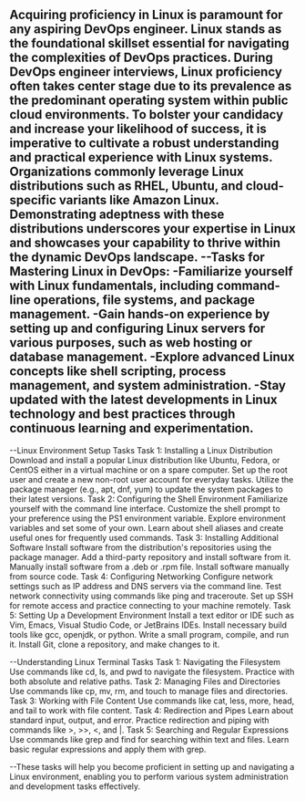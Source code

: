 Acquiring proficiency in Linux is paramount for any aspiring DevOps engineer. Linux stands as the foundational skillset essential for navigating the complexities of DevOps practices. During DevOps engineer interviews, Linux proficiency often takes center stage due to its prevalence as the predominant operating system within public cloud environments. To bolster your candidacy and increase your likelihood of success, it is imperative to cultivate a robust understanding and practical experience with Linux systems. Organizations commonly leverage Linux distributions such as RHEL, Ubuntu, and cloud-specific variants like Amazon Linux. Demonstrating adeptness with these distributions underscores your expertise in Linux and showcases your capability to thrive within the dynamic DevOps landscape.
--Tasks for Mastering Linux in DevOps:
-Familiarize yourself with Linux fundamentals, including command-line operations, file systems, and package management.
-Gain hands-on experience by setting up and configuring Linux servers for various purposes, such as web hosting or database management.
-Explore advanced Linux concepts like shell scripting, process management, and system administration.
-Stay updated with the latest developments in Linux technology and best practices through continuous learning and experimentation.
--------------------------------------------------------------------------------------------------------------------------------------------------
--Linux Environment Setup Tasks
Task 1: Installing a Linux Distribution
Download and install a popular Linux distribution like Ubuntu, Fedora, or CentOS either in a virtual machine or on a spare computer.
Set up the root user and create a new non-root user account for everyday tasks.
Utilize the package manager (e.g., apt, dnf, yum) to update the system packages to their latest versions.
Task 2: Configuring the Shell Environment
Familiarize yourself with the command line interface.
Customize the shell prompt to your preference using the PS1 environment variable.
Explore environment variables and set some of your own.
Learn about shell aliases and create useful ones for frequently used commands.
Task 3: Installing Additional Software
Install software from the distribution's repositories using the package manager.
Add a third-party repository and install software from it.
Manually install software from a .deb or .rpm file.
Install software manually from source code.
Task 4: Configuring Networking
Configure network settings such as IP address and DNS servers via the command line.
Test network connectivity using commands like ping and traceroute.
Set up SSH for remote access and practice connecting to your machine remotely.
Task 5: Setting Up a Development Environment
Install a text editor or IDE such as Vim, Emacs, Visual Studio Code, or JetBrains IDEs.
Install necessary build tools like gcc, openjdk, or python.
Write a small program, compile, and run it.
Install Git, clone a repository, and make changes to it.

--Understanding Linux Terminal Tasks
Task 1: Navigating the Filesystem
Use commands like cd, ls, and pwd to navigate the filesystem.
Practice with both absolute and relative paths.
Task 2: Managing Files and Directories
Use commands like cp, mv, rm, and touch to manage files and directories.
Task 3: Working with File Content
Use commands like cat, less, more, head, and tail to work with file content.
Task 4: Redirection and Pipes
Learn about standard input, output, and error.
Practice redirection and piping with commands like >, >>, <, and |.
Task 5: Searching and Regular Expressions
Use commands like grep and find for searching within text and files.
Learn basic regular expressions and apply them with grep.

--These tasks will help you become proficient in setting up and navigating a Linux environment, enabling you to perform various system administration and development tasks effectively.
